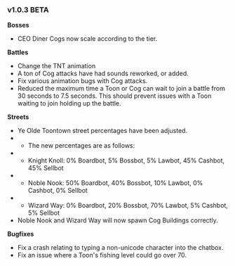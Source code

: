 ### v1.0.3 BETA
**Bosses**
- CEO Diner Cogs now scale according to the tier.

**Battles**
- Change the TNT animation
- A ton of Cog attacks have had sounds reworked, or added.
- Fix various animation bugs with Cog attacks.
- Reduced the maximum time a Toon or Cog can wait to join a battle from 30 seconds to 7.5 seconds. This should prevent issues with a Toon waiting to join holding up the battle.

**Streets**
- Ye Olde Toontown street percentages have been adjusted.
- - The new percentages are as follows:
- - Knight Knoll: 0% Boardbot, 5% Bossbot, 5% Lawbot, 45% Cashbot, 45% Sellbot
- - Noble Nook: 50% Boardbot, 40% Bossbot, 10% Lawbot, 0% Cashbot, 0% Sellbot
- - Wizard Way: 0% Boardbot, 20% Bossbot, 70% Lawbot, 5% Cashbot, 5% Sellbot
- Noble Nook and Wizard Way will now spawn Cog Buildings correctly.

**Bugfixes**
- Fix a crash relating to typing a non-unicode character into the chatbox.
- Fix an issue where a Toon's fishing level could go over 70.
